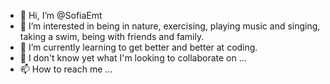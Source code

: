 - 👋 Hi, I’m @SofiaEmt
- 👀 I’m interested in being in nature, exercising, playing music and singing, taking a swim, being with friends and family.
- 🌱 I’m currently learning to get better and better at coding.
- 💞️ I don't know yet what I'm looking to collaborate on ...
- 📫 How to reach me ...

<!---
SofiaEmt/SofiaEmt is a ✨ special ✨ repository because its `README.md` (this file) appears on your GitHub profile.
You can click the Preview link to take a look at your changes.
--->

